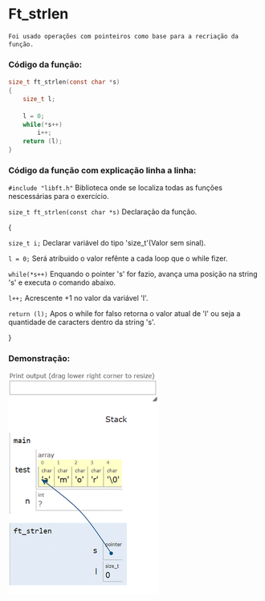 # Ft_strlen  
    Foi usado operações com pointeiros como base para a recriação da função.
    
### Código da função:
```c
size_t ft_strlen(const char *s)
{
    size_t l;

    l = 0;
    while(*s++)
        i++;
    return (l);
}
```
### Código da função com explicação linha a linha:
`#include "libft.h"` Biblioteca onde se localiza todas as funções nescessárias para o exercício.

`size_t ft_strlen(const char *s)` Declaração da função.

{

`size_t i;` Declarar variável do tipo 'size_t'(Valor sem sinal).


`l = 0;` Será atribuido o valor refênte a cada loop que o while fizer.

`while(*s++)` Enquando o pointer 's' for fazio, avança uma posição na string 's' e executa o comando abaixo.

`l++;` Acrescente +1 no valor da variável 'l'.

`return (l);` Apos o while for falso retorna o valor atual de 'l' ou seja a quantidade de caracters dentro da string 's'.

}

### Demonstração:

![image](https://github.com/Alef-Matos/42_lisboa/blob/master/libft_comment/Ft_strlen/imagem_strlen.gif)
